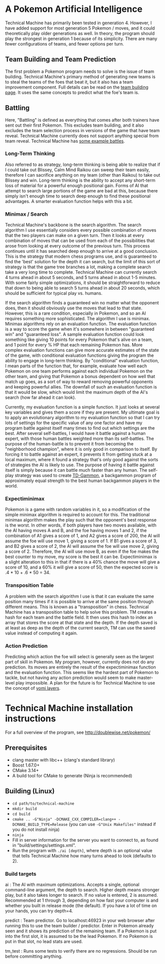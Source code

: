 # A Pokemon Artificial Intelligence

Technical Machine has primarily been tested in generation 4. However, I have added support for most generation 5 Pokemon / moves, and it could theoretically play older generations as well. In theory, the program should play the strongest in generation 1 because of its simplicity. There are many fewer configurations of teams, and fewer options per turn.

## Team Building and Team Prediction

The first problem a Pokemon program needs to solve is the issue of team building. Technical Machine's primary method of generating new teams is to steal the teams of the foes that beat it, but it also has a team improvement component. Full details can be read on the [team building page](http://doublewise.net/pokemon/team_building/). It uses the same concepts to predict what the foe's team is.

## Battling

Here, "Battling" is defined as everything that comes after both trainers have sent out their first Pokemon. This excludes team building, and it also excludes the team selection process in versions of the game that have team reveal. Technical Machine currently does not support anything special from team reveal. Technical Machine has [some example battles](http://doublewise.net/pokemon/battles/).

### Long-Term Thinking

Also referred to as strategy, long-term thinking is being able to realize that if I could take out Blissey, Calm Mind Raikou can sweep their team easily, therefore I can sacrifice anything on my team (other than Raikou) to take out Blissey and win. Long-term thinking is the ability to accept any short-term loss of material for a powerful enough positional gain. Forms of AI that attempt to search large portions of the game are bad at this, because there simply isn't enough time to search deep enough to find these positional advantages. A smarter evaluation function helps with this a bit.

### Minimax / Search

Technical Machine's backbone is the search algorithm. The search algorithm I use essentially considers every possible combination of moves that the two players can make on a given turn. Then it looks at every combination of moves that can be used from each of the possibilities that arose from looking at every outcome of the previous turn. This process continues until it has searched deep enough to arrive at a good conclusion. This is the strategy that modern chess programs use, and is guaranteed to find the 'best' solution for the depth it can search, but the limit of this sort of strategy is that the game tree branches a lot, making a complete search take a very long time to complete. Technical Machine can currently search 4 turns ahead in about 5 seconds, and 5 turns ahead in about 1-5 minutes. With some fairly simple optimizations, it should be straightforward to reduce that down to being able to search 5 turns ahead in about 20 seconds, which should be sufficient for typical play vs. humans.

If the search algorithm finds a guaranteed win no matter what the opponent does, then it should obviously use the moves that lead to that state. However, this is a rare condition, especially in Pokemon, and so an AI requires something more sophisticated. The algorithm I use is minimax. Minimax algorithms rely on an evaluation function. The evaluation function is a way to score the game when it's somewhere in between "guaranteed win" and "guaranteed loss". A sample evaluation function could look something like giving 10 points for every Pokemon that's alive on a team, and 1 point for every % HP that each remaining Pokemon has. More complex evaluation functions can give more accurate estimates of the state of the game, with conditional evaluation functions giving the program the ability to engage in long-term thinking. By "conditional" evaluation function, I mean parts of the function that, for example, evaluate how well each Pokemon on one team performs against each individual Pokemon on the other team, and giving that Pokemon a bonus dependent on how well that match up goes, as a sort of way to reward removing powerful opponents and keeping powerful allies. The downfall of such an evaluation function is that it would be slow, which would limit the maximum depth of the AI's search (how far ahead it can look).

Currently, my evaluation function is a simple function. It just looks at several key variables and gives them a score if they are present. My ultimate goal is to apply an evolutionary algorithm to my evaluation function so that I can try lots of settings for the specific value of any one factor and have my program battle against itself many times to find out which settings are the best. After several self-battles, I would have it battle against a human expert, with those human battles weighted more than its self-battles. The purpose of the human-battle is to prevent it from becoming the "neighborhood champion", where it is only good in comparison to itself. By forcing it to battle against an expert, it prevents it from getting stuck at a local maximum, where it found a strategy that's only good against the sorts of strategies the AI is likely to use. The purpose of having it battle against itself is simply because it can battle much faster than any human. The self-play strategy was used to create [TD-Gammon](http://www.research.ibm.com/massive/tdl.html), a backgammon program of approximately equal strength to the best human backgammon players in the world.

### Expectiminimax

Pokemon is a game with random variables in it, so a modification of the simple minimax algorithm is required to account for this. The traditional minimax algorithm makes the play such that the opponent's best response is the worst. In other words, if both players have two moves available, with the AI having moves A and B, and the foe having moves 1 and 2, if the combination of A1 gives a score of 1, and A2 gives a score of 200, the AI will assume the foe will use move 1, giving a score of 1. If B1 gives a score of 3, and B2 gives a score of 2, the AI will assume the foe will use move 2, giving a score of 2. Therefore, the AI will use move B, as even if the foe makes the best counter to my move, my score is the best it can be. Expectiminimax is a slight alteration to this in that if there is a 40% chance the move will give a score of 10, and a 60% it will give a score of 50, then the expected score is .4 * 10 + .6 * 50 = 34.

### Transposition Table

A problem with the search algorithm I use is that it can evaluate the same position many times if it is possible to arrive at the same position through different means. This is known as a "transposition" in chess. Technical Machine has a transposition table to help solve this problem. TM creates a hash for each team and the battle field. It then uses this hash to index an array that stores the score at that state and the depth. If the depth saved is at least as deep as the depth of the current search, TM can use the saved value instead of computing it again.

### Action Prediction

Predicting which action the foe will select is generally seen as the largest part of skill in Pokemon. My program, however, currently does not do any prediction. Its moves are entirely the result of the expectiminimax function and the evaluation function. This seems like the hardest part of Pokemon to tackle, but not having any action prediction would seem to make master-level play impossible. A plan for the future is for Technical Machine to use the concept of [yomi layers](http://doublewise.net/pokemon/yomi.php).

# Technical Machine installation instructions

For a full overview of the program, see http://doublewise.net/pokemon/

## Prerequisites

* clang master with libc++ (clang's standard library)
* Boost 1.67.0+
* CMake 3.14+
* A build tool for CMake to generate (Ninja is recommended)

## Building (Linux)

* `cd path/to/technical-machine`
* `mkdir build`
* `cd build`
* `cmake .. -G"Ninja" -DCMAKE_CXX_COMPILER=clang++ -DCMAKE_BUILD_TYPE=Release` (you can use `-G"Unix Makefiles"` instead if you do not install ninja)
* `ninja`
* Fill in server information for the server you want to connect to, as found in "build/settings/settings.xml".
* Run the program with `./ai [depth]`, where depth is an optional value that tells Technical Machine how many turns ahead to look (defaults to 2).

### Build targets

ai
:	The AI with maximum optimizations. Accepts a single, optional command-line argument, the depth to search. Higher depth means stronger play, but it also takes longer to search. If no value is entered, 2 is assumed. Recommended at 1 through 3, depending on how fast your computer is and whether you built in release mode (the default). If you have a lot of time on your hands, you can try depth=4.

predict
:	Team predictor. Go to localhost:46923 in your web browser after running this to use the team builder / predictor. Enter in Pokemon already seen and it shows its prediction of the remaining team. If a Pokemon is put into the first slot, it is assumed to be the lead Pokemon. If no Pokemon is put in that slot, no lead stats are used.

tm_test
:	Runs some tests to verify there are no regressions. Should be run before committing anything.
